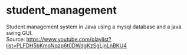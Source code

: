 # student_management
Student management system in Java using a mysql database and a java swing GUI.<br> 
Source: https://www.youtube.com/playlist?list=PLFDH5bKmoNqzp6t0DWdgKzSgLjnLnBKU4


